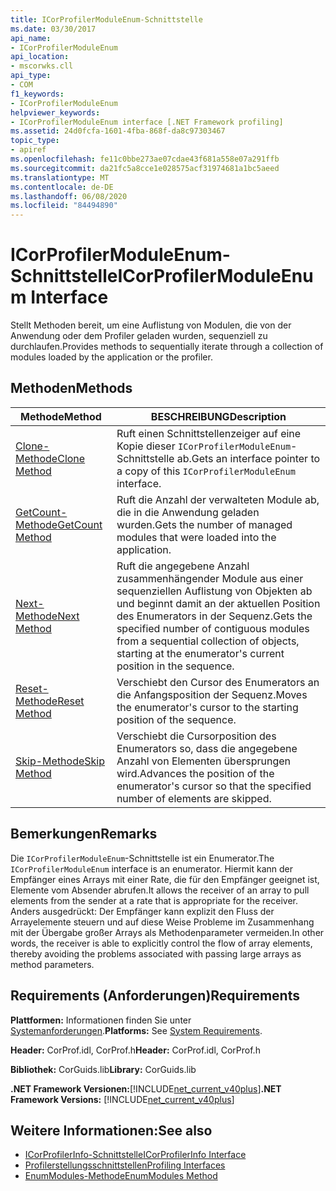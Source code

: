 ```yaml
---
title: ICorProfilerModuleEnum-Schnittstelle
ms.date: 03/30/2017
api_name:
- ICorProfilerModuleEnum
api_location:
- mscorwks.cll
api_type:
- COM
f1_keywords:
- ICorProfilerModuleEnum
helpviewer_keywords:
- ICorProfilerModuleEnum interface [.NET Framework profiling]
ms.assetid: 24d0fcfa-1601-4fba-868f-da8c97303467
topic_type:
- apiref
ms.openlocfilehash: fe11c0bbe273ae07cdae43f681a558e07a291ffb
ms.sourcegitcommit: da21fc5a8cce1e028575acf31974681a1bc5aeed
ms.translationtype: MT
ms.contentlocale: de-DE
ms.lasthandoff: 06/08/2020
ms.locfileid: "84494890"
---
```

# <a name="icorprofilermoduleenum-interface"></a><span data-ttu-id="023ce-102">ICorProfilerModuleEnum-Schnittstelle</span><span class="sxs-lookup"><span data-stu-id="023ce-102">ICorProfilerModuleEnum Interface</span></span>
<span data-ttu-id="023ce-103">Stellt Methoden bereit, um eine Auflistung von Modulen, die von der Anwendung oder dem Profiler geladen wurden, sequenziell zu durchlaufen.</span><span class="sxs-lookup"><span data-stu-id="023ce-103">Provides methods to sequentially iterate through a collection of modules loaded by the application or the profiler.</span></span>  
  
## <a name="methods"></a><span data-ttu-id="023ce-104">Methoden</span><span class="sxs-lookup"><span data-stu-id="023ce-104">Methods</span></span>  
  
|<span data-ttu-id="023ce-105">Methode</span><span class="sxs-lookup"><span data-stu-id="023ce-105">Method</span></span>|<span data-ttu-id="023ce-106">BESCHREIBUNG</span><span class="sxs-lookup"><span data-stu-id="023ce-106">Description</span></span>|  
|------------|-----------------|  
|[<span data-ttu-id="023ce-107">Clone-Methode</span><span class="sxs-lookup"><span data-stu-id="023ce-107">Clone Method</span></span>](icorprofilermoduleenum-clone-method.md)|<span data-ttu-id="023ce-108">Ruft einen Schnittstellenzeiger auf eine Kopie dieser `ICorProfilerModuleEnum`-Schnittstelle ab.</span><span class="sxs-lookup"><span data-stu-id="023ce-108">Gets an interface pointer to a copy of this `ICorProfilerModuleEnum` interface.</span></span>|  
|[<span data-ttu-id="023ce-109">GetCount-Methode</span><span class="sxs-lookup"><span data-stu-id="023ce-109">GetCount Method</span></span>](icorprofilermoduleenum-getcount-method.md)|<span data-ttu-id="023ce-110">Ruft die Anzahl der verwalteten Module ab, die in die Anwendung geladen wurden.</span><span class="sxs-lookup"><span data-stu-id="023ce-110">Gets the number of managed modules that were loaded into the application.</span></span>|  
|[<span data-ttu-id="023ce-111">Next-Methode</span><span class="sxs-lookup"><span data-stu-id="023ce-111">Next Method</span></span>](icorprofilermoduleenum-next-method.md)|<span data-ttu-id="023ce-112">Ruft die angegebene Anzahl zusammenhängender Module aus einer sequenziellen Auflistung von Objekten ab und beginnt damit an der aktuellen Position des Enumerators in der Sequenz.</span><span class="sxs-lookup"><span data-stu-id="023ce-112">Gets the specified number of contiguous modules from a sequential collection of objects, starting at the enumerator's current position in the sequence.</span></span>|  
|[<span data-ttu-id="023ce-113">Reset-Methode</span><span class="sxs-lookup"><span data-stu-id="023ce-113">Reset Method</span></span>](icorprofilermoduleenum-reset-method.md)|<span data-ttu-id="023ce-114">Verschiebt den Cursor des Enumerators an die Anfangsposition der Sequenz.</span><span class="sxs-lookup"><span data-stu-id="023ce-114">Moves the enumerator's cursor to the starting position of the sequence.</span></span>|  
|[<span data-ttu-id="023ce-115">Skip-Methode</span><span class="sxs-lookup"><span data-stu-id="023ce-115">Skip Method</span></span>](icorprofilermoduleenum-skip-method.md)|<span data-ttu-id="023ce-116">Verschiebt die Cursorposition des Enumerators so, dass die angegebene Anzahl von Elementen übersprungen wird.</span><span class="sxs-lookup"><span data-stu-id="023ce-116">Advances the position of the enumerator's cursor so that the specified number of elements are skipped.</span></span>|  
  
## <a name="remarks"></a><span data-ttu-id="023ce-117">Bemerkungen</span><span class="sxs-lookup"><span data-stu-id="023ce-117">Remarks</span></span>  
 <span data-ttu-id="023ce-118">Die `ICorProfilerModuleEnum`-Schnittstelle ist ein Enumerator.</span><span class="sxs-lookup"><span data-stu-id="023ce-118">The `ICorProfilerModuleEnum` interface is an enumerator.</span></span> <span data-ttu-id="023ce-119">Hiermit kann der Empfänger eines Arrays mit einer Rate, die für den Empfänger geeignet ist, Elemente vom Absender abrufen.</span><span class="sxs-lookup"><span data-stu-id="023ce-119">It allows the receiver of an array to pull elements from the sender at a rate that is appropriate for the receiver.</span></span> <span data-ttu-id="023ce-120">Anders ausgedrückt: Der Empfänger kann explizit den Fluss der Arrayelemente steuern und auf diese Weise Probleme im Zusammenhang mit der Übergabe großer Arrays als Methodenparameter vermeiden.</span><span class="sxs-lookup"><span data-stu-id="023ce-120">In other words, the receiver is able to explicitly control the flow of array elements, thereby avoiding the problems associated with passing large arrays as method parameters.</span></span>  
  
## <a name="requirements"></a><span data-ttu-id="023ce-121">Requirements (Anforderungen)</span><span class="sxs-lookup"><span data-stu-id="023ce-121">Requirements</span></span>  
 <span data-ttu-id="023ce-122">**Plattformen:** Informationen finden Sie unter [Systemanforderungen](../../get-started/system-requirements.md).</span><span class="sxs-lookup"><span data-stu-id="023ce-122">**Platforms:** See [System Requirements](../../get-started/system-requirements.md).</span></span>  
  
 <span data-ttu-id="023ce-123">**Header:** CorProf.idl, CorProf.h</span><span class="sxs-lookup"><span data-stu-id="023ce-123">**Header:** CorProf.idl, CorProf.h</span></span>  
  
 <span data-ttu-id="023ce-124">**Bibliothek:** CorGuids.lib</span><span class="sxs-lookup"><span data-stu-id="023ce-124">**Library:** CorGuids.lib</span></span>  
  
 <span data-ttu-id="023ce-125">**.NET Framework Versionen:**[!INCLUDE[net_current_v40plus](../../../../includes/net-current-v40plus-md.md)]</span><span class="sxs-lookup"><span data-stu-id="023ce-125">**.NET Framework Versions:** [!INCLUDE[net_current_v40plus](../../../../includes/net-current-v40plus-md.md)]</span></span>  
  
## <a name="see-also"></a><span data-ttu-id="023ce-126">Weitere Informationen:</span><span class="sxs-lookup"><span data-stu-id="023ce-126">See also</span></span>

- [<span data-ttu-id="023ce-127">ICorProfilerInfo-Schnittstelle</span><span class="sxs-lookup"><span data-stu-id="023ce-127">ICorProfilerInfo Interface</span></span>](icorprofilerinfo-interface.md)
- [<span data-ttu-id="023ce-128">Profilerstellungsschnittstellen</span><span class="sxs-lookup"><span data-stu-id="023ce-128">Profiling Interfaces</span></span>](profiling-interfaces.md)
- [<span data-ttu-id="023ce-129">EnumModules-Methode</span><span class="sxs-lookup"><span data-stu-id="023ce-129">EnumModules Method</span></span>](icorprofilerinfo3-enummodules-method.md)
